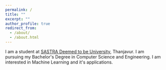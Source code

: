 ```yaml
---
permalink: /
title: ""
excerpt: ""
author_profile: true
redirect_from:
  - /about/
  - /about.html
---
```


I am a student at [SASTRA Deemed to be University](https://sastra.edu), Thanjavur. I am pursuing my Bachelor's Degree in Computer Science and Engineering. I am interested in Machine Learning and it's applications.
